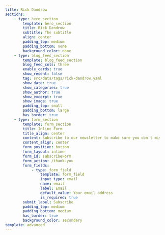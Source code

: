 ```yaml
---
title: Rick Dandrow
sections:
	- type: hero_section
		template: hero_section
		title: Rick Dandrow
		subtitle: The subtitle
		align: center
		padding_top: medium
		padding_bottom: none
		background_color: none
	- type: blog_feed_section
		template: blog_feed_section
		blog_feed_cols: three
		enable_cards: true
		show_recent: false
		tag: src/data/tags/rick-dandrow.yaml
		show_date: true
		show_categories: true
		show_author: true
		show_excerpt: true
		show_image: true
		padding_top: small
		padding_bottom: large
		has_border: true
	- type: form_section
		template: form_section
		title: Inline Form
		title_align: center
		content: Subscribe to our newsletter to make sure you don't miss anything.
		content_align: center
		form_position: bottom
		form_layout: inline
		form_id: subscribeForm
		form_action: /thank-you
		form_fields:
			- type: form_field
				template: form_field
				input_type: email
				name: email
				label: Email
				default_value: Your email address
				is_required: true
		submit_label: Subscribe
		padding_top: medium
		padding_bottom: medium
		has_border: true
		background_color: secondary
template: advanced
---
```

